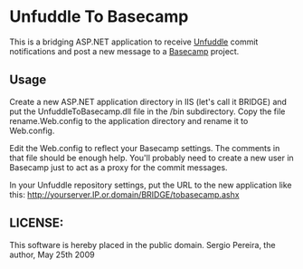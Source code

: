 # Unfuddle To Basecamp

This is a bridging ASP.NET application to receive [Unfuddle](http://unfuddle.com/) commit notifications and post a new message to a [Basecamp](http://basecamphq.com/) project.

## Usage

Create a new ASP.NET application directory in IIS (let's call it BRIDGE) and put the UnfuddleToBasecamp.dll file in the /bin subdirectory. Copy the file rename.Web.config to the application directory and rename it to Web.config.

Edit the Web.config to reflect your Basecamp settings. The comments in that file should be enough help. You'll probably need to create a new user in Basecamp just to act as a proxy for the commit messages.

In your Unfuddle repository settings, put the URL to the new application like this:
 http://yourserver.IP.or.domain/BRIDGE/tobasecamp.ashx


## LICENSE:

This software is hereby placed in the public domain.
    Sergio Pereira, the author, May 25th 2009
